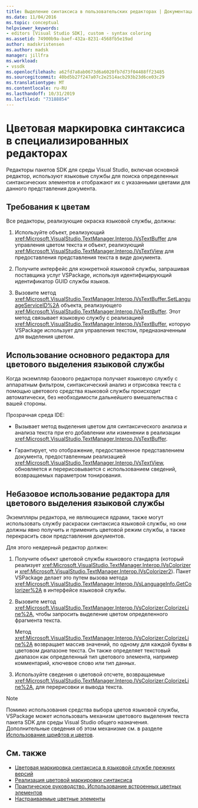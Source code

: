 ```yaml
---
title: Выделение синтаксиса в пользовательских редакторах | Документация Майкрософт
ms.date: 11/04/2016
ms.topic: conceptual
helpviewer_keywords:
- editors [Visual Studio SDK], custom - syntax coloring
ms.assetid: 74900b9a-baef-432a-8231-4568fb5e19ad
author: madskristensen
ms.author: madsk
manager: jillfra
ms.workload:
- vssdk
ms.openlocfilehash: a62fd7a8ab0673d6a6020fb7d73f04488ff23485
ms.sourcegitcommit: 40bd5b27f247a07c2e2514acb293b23d6ce03c29
ms.translationtype: MT
ms.contentlocale: ru-RU
ms.lasthandoff: 10/31/2019
ms.locfileid: "73188854"
---
```

# <a name="syntax-coloring-in-custom-editors"></a>Цветовая маркировка синтаксиса в специализированных редакторах
Редакторы пакетов SDK для среды Visual Studio, включая основной редактор, используют языковые службы для поиска определенных синтаксических элементов и отображают их с указанными цветами для данного представления документа.

## <a name="colorization-requirements"></a>Требования к цветам
 Все редакторы, реализующие окраска языковой службы, должны:

1. Используйте объект, реализующий <xref:Microsoft.VisualStudio.TextManager.Interop.IVsTextBuffer> для управления цветом текста и объект, реализующий <xref:Microsoft.VisualStudio.TextManager.Interop.IVsTextView> для предоставления представления текста в виде документа.

2. Получите интерфейс для конкретной языковой службы, запрашивая поставщика услуг VSPackage, используя идентифицирующий идентификатор GUID службы языков.

3. Вызовите метод <xref:Microsoft.VisualStudio.TextManager.Interop.IVsTextBuffer.SetLanguageServiceID%2A> объекта, реализующего <xref:Microsoft.VisualStudio.TextManager.Interop.IVsTextBuffer>. Этот метод связывает языковую службу с реализацией <xref:Microsoft.VisualStudio.TextManager.Interop.IVsTextBuffer>, которую VSPackage использует для управления текстом, предназначенным для выделения цветом.

## <a name="core-editor-usage-of-a-language-services-colorizer"></a>Использование основного редактора для цветового выделения языковой службы
 Когда экземпляр базового редактора получает языковую службу с аппаратным фильтром, синтаксический анализ и отрисовка текста с помощью цветового средства языковой службы происходит автоматически, без необходимости дальнейшего вмешательства с вашей стороны.

 Прозрачная среда IDE:

- Вызывает метод выделения цветом для синтаксического анализа и анализа текста при его добавлении или изменении в реализации <xref:Microsoft.VisualStudio.TextManager.Interop.IVsTextBuffer>.

- Гарантирует, что отображение, предоставленное представлением документа, предоставленным реализацией <xref:Microsoft.VisualStudio.TextManager.Interop.IVsTextView>, обновляется и перерисовывается с использованием сведений, возвращаемых параметром тонирования.

## <a name="non-core-editor-usage-of-a-language-services-colorizer"></a>Небазовое использование редактора для цветового выделения языковой службы
 Экземпляры редактора, не являющиеся ядрами, также могут использовать службу раскраски синтаксиса языковой службы, но они должны явно получить и применить цветовой режим службы, а также перекрасить свои представления документов.

 Для этого неядерный редактор должен:

1. Получите объект цветовой службы языкового стандарта (который реализует <xref:Microsoft.VisualStudio.TextManager.Interop.IVsColorizer> и <xref:Microsoft.VisualStudio.TextManager.Interop.IVsColorizer2>). Пакет VSPackage делает это путем вызова метода <xref:Microsoft.VisualStudio.TextManager.Interop.IVsLanguageInfo.GetColorizer%2A> в интерфейсе языковой службы.

2. Вызовите метод <xref:Microsoft.VisualStudio.TextManager.Interop.IVsColorizer.ColorizeLine%2A>, чтобы запросить выделение цветом определенного фрагмента текста.

     Метод <xref:Microsoft.VisualStudio.TextManager.Interop.IVsColorizer.ColorizeLine%2A> возвращает массив значений, по одному для каждой буквы в цветовом диапазоне текста. Он также определяет текстовый диапазон как определенный тип цветового элемента, например комментарий, ключевое слово или тип данных.

3. Используйте сведения о цветовой отсчете, возвращаемые <xref:Microsoft.VisualStudio.TextManager.Interop.IVsColorizer.ColorizeLine%2A>, для перерисовки и вывода текста.

> [!NOTE]
> Помимо использования средства выбора цветов языковой службы, VSPackage может использовать механизм цветового выделения текста пакета SDK для среды Visual Studio общего назначения. Дополнительные сведения об этом механизме см. в разделе [Использование шрифтов и цветов](/visualstudio/extensibility/using-fonts-and-colors?view=vs-2015).

## <a name="see-also"></a>См. также

- [Цветовая маркировка синтаксиса в языковой службе прежних версий](../extensibility/internals/syntax-coloring-in-a-legacy-language-service.md)
- [Реализация цветовой маркировки синтаксиса](../extensibility/internals/implementing-syntax-coloring.md)
- [Практическое руководство. Использование встроенных цветных элементов](../extensibility/internals/how-to-use-built-in-colorable-items.md)
- [Настраиваемые цветные элементы](../extensibility/internals/custom-colorable-items.md)